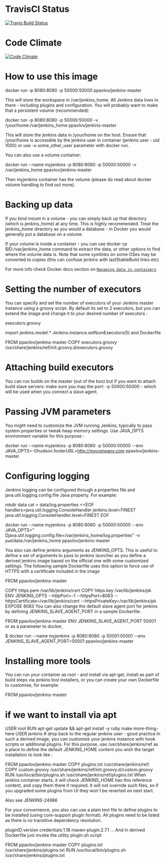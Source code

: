 # TravisCI Status
[![Travis Build Status](https://travis-ci.org/pmpavlov/jenkins-master.svg?branch=master)](https://travis-ci.org/pmpavlov/jenkins-master)

# Code Climate
[![Code Climate](https://codeclimate.com/github/pmpavlov/jenkins-master/badges/gpa.svg)](https://codeclimate.com/github/pmpavlov/jenkins-master)

# How to use this image

   docker run -p 8080:8080 -p 50000:50000 ppavlov/jenkins-master

This will store the workspace in /var/jenkins_home. All Jenkins data lives in
there - including plugins and configuration. You will probably want to make that
a persistent volume (recommended):

   docker run -p 8080:8080 -p 50000:50000 -v /your/home:/var/jenkins_home ppavlov/jenkins-master

This will store the jenkins data in /your/home on the host. Ensure that
/your/home is accessible by the jenkins user in container (jenkins user - uid
1000) or use -u some_other_user parameter with docker run.

You can also use a volume container:

   docker run --name myjenkins -p 8080:8080 -p 50000:50000 -v /var/jenkins_home ppavlov/jenkins-master

Then myjenkins container has the volume (please do read about docker volume
handling to find out more).

# Backing up data

If you bind mount in a volume - you can simply back up that directory (which is
jenkins_home) at any time.
This is highly recommended. Treat the jenkins_home directory as you would a
database - in Docker you would generally put a database on a volume.

If your volume is inside a container - you can use docker cp
$ID:/var/jenkins_home command to extract the data, or other options to find
where the volume data is. Note that some symlinks on some OSes may be converted
to copies (this can confuse jenkins with lastStableBuild links etc)

For more info check Docker docs section on [`Managing data in
containers`](https://docs.docker.com/engine/tutorials/dockervolumes/)

# Setting the number of executors

You can specify and set the number of executors of your Jenkins master instance
using a groovy script. By default its set to 2 executors, but you can extend the
image and change it to your desired number of executors :

executors.groovy

import jenkins.model.*
Jenkins.instance.setNumExecutors(5)
and Dockerfile

FROM ppavlov/jenkins-master
COPY executors.groovy /usr/share/jenkins/ref/init.groovy.d/executors.groovy

# Attaching build executors

You can run builds on the master (out of the box) but if you want to attach
build slave servers: make sure you map the port: -p 50000:50000 - which will be
used when you connect a slave agent.

# Passing JVM parameters

You might need to customize the JVM running Jenkins, typically to pass system
properties or tweak heap memory settings. Use JAVA_OPTS environment variable for
this purpose :

  docker run --name myjenkins -p 8080:8080 -p 50000:50000 --env JAVA_OPTS=-Dhudson.footerURL=http://mycompany.com ppavlov/jenkins-master

# Configuring logging

Jenkins logging can be configured through a properties file and
java.util.logging.config.file Java property. For example:

mkdir data
cat > data/log.properties <<EOF
handlers=java.util.logging.ConsoleHandler
jenkins.level=FINEST
java.util.logging.ConsoleHandler.level=FINEST
EOF

   docker run --name myjenkins -p 8080:8080 -p 50000:50000 --env JAVA_OPTS=" Djava.util.logging.config.file=/var/jenkins_home/log.properties" -v `pwd`/data:/var/jenkins_home ppavlov/jenkins-master
   
You also can define jenkins arguments as JENKINS_OPTS. This is useful to define
a set of arguments to pass to jenkins launcher as you define a derived jenkins
image based on the official one with some customized settings. The following
sample Dockerfile uses this option to force use of HTTPS with a certificate
included in the image

FROM ppavlov/jenkins-master

COPY https.pem /var/lib/jenkins/cert
COPY https.key /var/lib/jenkins/pk
ENV JENKINS_OPTS --httpPort=-1 --httpsPort=8083 --httpsCertificate=/var/lib/jenkins/cert --httpsPrivateKey=/var/lib/jenkins/pk
EXPOSE 8083
You can also change the default slave agent port for jenkins by defining JENKINS_SLAVE_AGENT_PORT in a sample Dockerfile.

FROM ppavlov/jenkins-master
ENV JENKINS_SLAVE_AGENT_PORT 50001
or as a parameter to docker,

$ docker run --name myjenkins -p 8080:8080 -p 50001:50001 --env JENKINS_SLAVE_AGENT_PORT=50001 ppavlov/jenkins-master

# Installing more tools

You can run your container as root - and install via apt-get, install as part of
build steps via jenkins tool installers, or you can create your own Dockerfile
to customise, for example:

FROM ppavlov/jenkins-master

# if we want to install via apt

USER root
RUN apt-get update && apt-get install -y ruby make more-thing-here
USER jenkins # drop back to the regular jenkins user - good practice
In such a derived image, you can customize your jenkins instance with hook
scripts or additional plugins. For this purpose, use /usr/share/jenkins/ref as a
place to define the default JENKINS_HOME content you wish the target
installation to look like :

FROM ppavlov/jenkins-master
COPY plugins.txt /usr/share/jenkins/ref/
COPY custom.groovy /usr/share/jenkins/ref/init.groovy.d/custom.groovy
RUN /usr/local/bin/plugins.sh /usr/share/jenkins/ref/plugins.txt
When jenkins container starts, it will check JENKINS_HOME has this reference
content, and copy them there if required. It will not override such files, so if
you upgraded some plugins from UI they won`t be reverted on next start.

Also see JENKINS-24986

For your convenience, you also can use a plain text file to define plugins to be
installed (using core-support plugin format). All plugins need to be listed as
there is no transitive dependency resolution.

pluginID:version
credentials:1.18
maven-plugin:2.7.1
...
And in derived Dockerfile just invoke the utility plugin.sh script

FROM ppavlov/jenkins-master
COPY plugins.txt /usr/share/jenkins/plugins.txt
RUN /usr/local/bin/plugins.sh /usr/share/jenkins/plugins.txt
